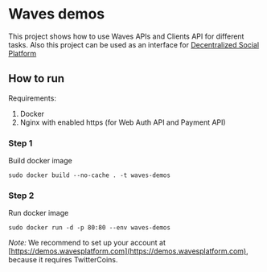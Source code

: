 # Waves demos

This project shows how to use Waves APIs and Clients API for different tasks. 
Also this project can be used as an interface for [Decentralized Social Platform](https://medium.com/@ikardanov/decentralized-social-platform-why-what-and-how-c16933f42732) 

## How to run
Requirements: 
1. Docker
2. Nginx with enabled https (for Web Auth API and Payment API)


### Step 1
Build docker image

```sudo docker build --no-cache . -t waves-demos```

### Step 2
Run docker image

```sudo docker run -d -p 80:80 --env waves-demos```


*Note:* We recommend to set up your account at [https://demos.wavesplatform.com](https://demos.wavesplatform.com), 
because it requires TwitterCoins. 